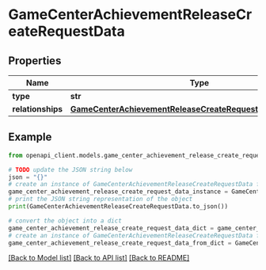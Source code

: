 # GameCenterAchievementReleaseCreateRequestData


## Properties

Name | Type | Description | Notes
------------ | ------------- | ------------- | -------------
**type** | **str** |  | 
**relationships** | [**GameCenterAchievementReleaseCreateRequestDataRelationships**](GameCenterAchievementReleaseCreateRequestDataRelationships.md) |  | 

## Example

```python
from openapi_client.models.game_center_achievement_release_create_request_data import GameCenterAchievementReleaseCreateRequestData

# TODO update the JSON string below
json = "{}"
# create an instance of GameCenterAchievementReleaseCreateRequestData from a JSON string
game_center_achievement_release_create_request_data_instance = GameCenterAchievementReleaseCreateRequestData.from_json(json)
# print the JSON string representation of the object
print(GameCenterAchievementReleaseCreateRequestData.to_json())

# convert the object into a dict
game_center_achievement_release_create_request_data_dict = game_center_achievement_release_create_request_data_instance.to_dict()
# create an instance of GameCenterAchievementReleaseCreateRequestData from a dict
game_center_achievement_release_create_request_data_from_dict = GameCenterAchievementReleaseCreateRequestData.from_dict(game_center_achievement_release_create_request_data_dict)
```
[[Back to Model list]](../README.md#documentation-for-models) [[Back to API list]](../README.md#documentation-for-api-endpoints) [[Back to README]](../README.md)


